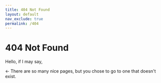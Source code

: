 ```yaml
---
title: 404 Not Found
layout: default
nav_exclude: true
permalink: /404
---
```


# 404 Not Found

Hello, if I may say,

<- There are so many nice pages, but you chose to go to one that doesn't exist.
